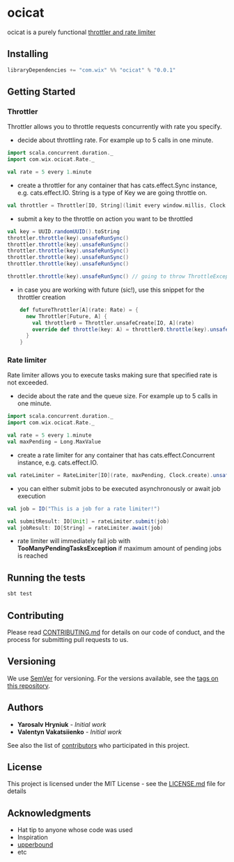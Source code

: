 # ocicat

ocicat is a purely functional [throttler and rate limiter](https://helpx.adobe.com/coldfusion/api-manager/throttling-and-rate-limiting.html)

## Installing

```scala
libraryDependencies += "com.wix" %% "ocicat" % "0.0.1"
```

## Getting Started

### Throttler

Throttler allows you to throttle requests concurrently with rate you specify.

- decide about throttling rate. For example up to 5 calls in one minute.
```scala
import scala.concurrent.duration._
import com.wix.ocicat.Rate._

val rate = 5 every 1.minute
```

- create a throttler for any container that has cats.effect.Sync instance, e.g. cats.effect.IO.
String is a type of Key we are going throttle on.
```scala
val throttler = Throttler[IO, String](limit every window.millis, Clock.create).unsafeRunSync()
```

- submit a key to the throttle on action you want to be throttled
```scala
val key = UUID.randomUUID().toString
throttler.throttle(key).unsafeRunSync()
throttler.throttle(key).unsafeRunSync()
throttler.throttle(key).unsafeRunSync()
throttler.throttle(key).unsafeRunSync()
throttler.throttle(key).unsafeRunSync()

throttler.throttle(key).unsafeRunSync() // going to throw ThrottleException because of exceeding throttle limits.
```


- in case you are working with future (sic!), use this snippet for the throttler creation
```scala
    def futureThrottler[A](rate: Rate) = {
      new Throttler[Future, A] {
        val throttler0 = Throttler.unsafeCreate[IO, A](rate)
        override def throttle(key: A) = throttler0.throttle(key).unsafeToFuture()
      }
    }
```

### Rate limiter

Rate limiter allows you to execute tasks making sure that specified rate is not exceeded.

- decide about the rate and the queue size. For example up to 5 calls in one minute.
```scala
import scala.concurrent.duration._
import com.wix.ocicat.Rate._

val rate = 5 every 1.minute
val maxPending = Long.MaxValue
```

- create a rate limiter for any container that has cats.effect.Concurrent instance, e.g. cats.effect.IO.
```scala
val rateLimiter = RateLimiter[IO](rate, maxPending, Clock.create).unsafeRunSync()
```

- you can either submit jobs to be executed asynchronously or await job execution
```scala
val job = IO("This is a job for a rate limiter!")

val submitResult: IO[Unit] = rateLimiter.submit(job)
val jobResult: IO[String] = rateLimiter.await(job)
```

- rate limiter will immediately fail job with **TooManyPendingTasksException** if maximum amount of pending jobs is reached

## Running the tests

```scala
sbt test
```

## Contributing

Please read [CONTRIBUTING.md](https://github.com/wix-incubator/ocicat/blob/master/CONTRIBUTING.md) for details on our code of conduct, and the process for submitting pull requests to us.

## Versioning

We use [SemVer](http://semver.org/) for versioning. For the versions available, see the [tags on this repository](https://github.com/wix-incubator/ocicat/tags). 

## Authors

* **Yarosalv Hryniuk** - *Initial work*
* **Valentyn Vakatsiienko** - *Initial work* 

See also the list of [contributors](https://github.com/wix-incubator/ocicat/graphs/contributors) who participated in this project.

## License

This project is licensed under the MIT License - see the [LICENSE.md](LICENSE.md) file for details

## Acknowledgments

* Hat tip to anyone whose code was used
* Inspiration
* [upperbound](https://github.com/SystemFw/upperbound)
* etc
